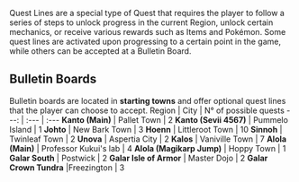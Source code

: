 Quest Lines are a special type of Quest that requires the player to follow a series of steps to unlock progress in the current Region, unlock certain mechanics, or receive various rewards such as Items and Pokémon. Some quest lines are activated upon progressing to a certain point in the game, while others can be accepted at a Bulletin Board.

## Bulletin Boards
Bulletin boards are located in **starting towns** and offer optional quest lines that the player can choose to accept.
Region | City | N° of possible quests
---: | :--- | :---
**Kanto (Main)** | Pallet Town | 2
**Kanto (Sevii 4567)** | Pummelo Island | 1
**Johto** | New Bark Town | 3
**Hoenn** | Littleroot Town | 10
**Sinnoh** | Twinleaf Town | 2
**Unova** | Aspertia City | 2
**Kalos** | Vaniville Town | 7
**Alola (Main)** | Professor Kukui's lab | 4
**Alola (Magikarp Jump)** | Hoppy Town | 1
**Galar South** | Postwick | 2
**Galar Isle of Armor** | Master Dojo | 2
**Galar Crown Tundra** |Freezington | 3